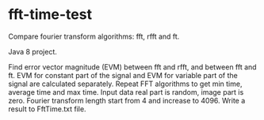 # fft-time-test

Compare fourier transform algorithms: fft, rfft and ft.

Java 8 project.

Find error vector magnitude (EVM) between fft and rfft, and between fft and ft.
EVM for constant part of the signal and
EVM for variable part of the signal are calculated separately.
Repeat FFT algorithms to get min time, average time and max time.
Input data real part is random, image part is zero.
Fourier transform length start from 4 and increase to 4096.
Write a result to FftTime.txt file.
